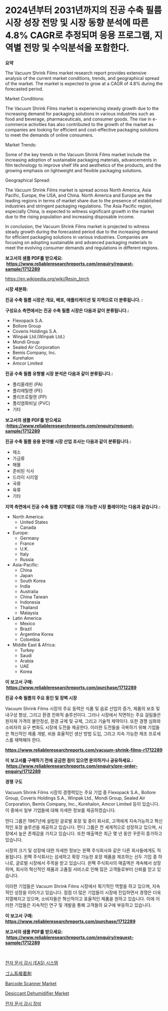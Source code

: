 <p><h1>2024년부터 2031년까지의 진공 수축 필름 시장 성장 전망 및 시장 동향 분석에 따른 4.8% CAGR로 추정되며 응용 프로그램, 지역별 전망 및 수익분석을 포함한다.</h1></p><p><strong>요약</strong></p>
<p><p>The Vacuum Shrink Films market research report provides extensive analysis of the current market conditions, trends, and geographical spread of the market. The market is expected to grow at a CAGR of 4.8% during the forecasted period.</p><p>Market Conditions:</p><p>The Vacuum Shrink Films market is experiencing steady growth due to the increasing demand for packaging solutions in various industries such as food and beverage, pharmaceuticals, and consumer goods. The rise in e-commerce activities has also contributed to the growth of the market as companies are looking for efficient and cost-effective packaging solutions to meet the demands of online consumers.</p><p>Market Trends:</p><p>Some of the key trends in the Vacuum Shrink Films market include the increasing adoption of sustainable packaging materials, advancements in film technology to improve shelf life and aesthetics of the products, and the growing emphasis on lightweight and flexible packaging solutions.</p><p>Geographical Spread:</p><p>The Vacuum Shrink Films market is spread across North America, Asia Pacific, Europe, the USA, and China. North America and Europe are the leading regions in terms of market share due to the presence of established industries and stringent packaging regulations. The Asia Pacific region, especially China, is expected to witness significant growth in the market due to the rising population and increasing disposable income.</p><p>In conclusion, the Vacuum Shrink Films market is projected to witness steady growth during the forecasted period due to the increasing demand for efficient packaging solutions in various industries. Companies are focusing on adopting sustainable and advanced packaging materials to meet the evolving consumer demands and regulations in different regions.</p></p>
<p><strong>보고서의 샘플 PDF를 받으세요: &nbsp;<a href="https://www.reliableresearchreports.com/enquiry/request-sample/1712289">https://www.reliableresearchreports.com/enquiry/request-sample/1712289</a></strong></p>
<p><a href="https://en.wikipedia.org/wiki/Resin_birch">https://en.wikipedia.org/wiki/Resin_birch</a></p>
<p><strong>시장 세분화:</strong></p>
<p><strong> 진공 수축 필름 시장은 개요, 배포, 애플리케이션 및 지역으로 더 분류됩니다. :</strong></p>
<p><strong>구성요소 측면에서는 진공 수축 필름 시장은 다음과 같이 분류됩니다.:</strong></p>
<p><ul><li>Flexopack S.A.</li><li>Bollore Group</li><li>Coveris Holdings S.A.</li><li>Winpak Ltd.(Winpak Ltd.)</li><li>Mondi Group</li><li>Sealed Air Corporation</li><li>Bemis Company, Inc.</li><li>Kurehalon</li><li>Amcor Limited</li></ul></p>
<p><strong> 진공 수축 필름 유형별 시장 분석은 다음과 같이 분류됩니다.:</strong></p>
<p><ul><li>폴리올레핀 (PA)</li><li>폴리에틸렌 (PE)</li><li>폴리프로필렌 (PP)</li><li>폴리염화비닐 (PVC)</li><li>기타</li></ul></p>
<p><strong>보고서의 샘플 PDF를 받으세요 :<a href="https://www.reliableresearchreports.com/enquiry/request-sample/1712289">https://www.reliableresearchreports.com/enquiry/request-sample/1712289</a></strong></p>
<p><strong> 진공 수축 필름 응용 분야별 시장 산업 조사는 다음과 같이 분류됩니다.:</strong></p>
<p><ul><li>채소</li><li>가금류</li><li>해물</li><li>준비된 식사</li><li>드라이 시리얼</li><li>곡류</li><li>육류</li><li>기타</li></ul></p>
<p><strong>지역 측면에서 진공 수축 필름 지역별로 이용 가능한 시장 플레이어는 다음과 같습니다.:</strong></p>
<p><ul>
    <li>
        North America:
        <ul>
            <li>United States</li>
            <li>Canada</li>
        </ul>
    </li>
    <li>
        Europe:
        <ul>
            <li>Germany</li>
            <li>France</li>
            <li>U.K.</li>
            <li>Italy</li>
            <li>Russia</li>
        </ul>
    </li>
    <li>
        Asia-Pacific:
        <ul>
            <li>China</li>
            <li>Japan</li>
            <li>South Korea</li>
            <li>India</li>
            <li>Australia</li>
            <li>China Taiwan</li>
            <li>Indonesia</li>
            <li>Thailand</li>
            <li>Malaysia</li>
        </ul>
    </li>
    <li>
        Latin America:
        <ul>
            <li>Mexico</li>
            <li>Brazil</li>
            <li>Argentina Korea</li>
            <li>Colombia</li>
        </ul>
    </li>
    <li>
        Middle East & Africa:
        <ul>
            <li>Turkey</li>
            <li>Saudi</li>
            <li>Arabia</li>
            <li>UAE</li>
            <li>Korea</li>
        </ul>
    </li>
    </ul></p>
<p><strong>이 보고서 구매: &nbsp;<a href="https://www.reliableresearchreports.com/purchase/1712289">https://www.reliableresearchreports.com/purchase/1712289</a></strong></p>
<p><strong>진공 수축 필름의 주요 동인 및 장벽 시장</strong></p>
<p><p>Vacuum Shrink Films 시장의 주요 동력은 식품 및 음료 산업의 증가, 제품의 보호 및 내구성 향상, 그리고 환경 친화적 솔루션이다. 그러나 시장에서 직면하는 주요 걸림돌은 원자재 가격의 불안정성, 환경 규제 및 규제, 그리고 기술적 제약이다. 또한 경쟁 심화와 소비자의 요구 변화도 시장에 도전을 제공한다. 이러한 도전들을 극복하기 위해 기업들은 혁신적인 제품 개발, 비용 효율적인 생산 방법 도입, 그리고 지속 가능한 제조 프로세스를 채택해야 한다.</p></p>
<p><strong><a href="https://www.reliableresearchreports.com/vacuum-shrink-films-r1712289">https://www.reliableresearchreports.com/vacuum-shrink-films-r1712289</a></strong></p>
<p><strong>이 보고서를 구매하기 전에 궁금한 점이 있으면 문의하거나 공유하세요.: &nbsp;<a href="https://www.reliableresearchreports.com/enquiry/pre-order-enquiry/1712289">https://www.reliableresearchreports.com/enquiry/pre-order-enquiry/1712289</a></strong></p>
<p><strong>경쟁 구도</strong></p>
<p><p>Vacuum Shrink Films 시장의 경쟁력있는 주요 기업 중 Flexopack S.A., Bollore Group, Coveris Holdings S.A., Winpak Ltd., Mondi Group, Sealed Air Corporation, Bemis Company, Inc., Kurehalon, Amcor Limited 등이 있습니다. 이 중에서 일부 기업들에 대해 자세한 정보를 제공하겠습니다.</p><p>먼디 그룹은 1967년에 설립된 글로벌 포장 및 종이 회사로, 고객에게 지속가능하고 혁신적인 포장 솔루션을 제공하고 있습니다. 먼디 그룹은 전 세계적으로 성장하고 있으며, 시장에서 높은 존재감을 가지고 있습니다. 또한 매출액은 최근 몇 년 동안 꾸준히 증가하고 있습니다.</p><p>시장의 크기 및 성장에 대한 자세한 정보는 윈팩 주식회사와 같은 다른 회사들에게도 적용됩니다. 윈팩 주식회사는 섬세하고 확장 가능한 포장 제품을 제조하는 선두 기업 중 하나로, 글로벌 시장에서 주목을 받고 있습니다. 윈팩 주식회사의 매출액은 계속해서 성장하며, 회사의 혁신적인 제품과 고품질 서비스로 인해 많은 고객들로부터 신뢰를 얻고 있습니다.</p><p>이러한 기업들은 Vacuum Shrink Films 시장에서 획기적인 역할을 하고 있으며, 지속적인 성장을 이어가고 있습니다. 점점 더 많은 기업들이 시장에 진입하면서 경쟁은 더욱 치열해지고 있으며, 소비자들은 혁신적이고 효율적인 제품을 원하고 있습니다. 이에 이러한 기업들은 지속적인 연구 및 개발을 통해 고객들의 요구에 부응하고 있습니다.</p></p>
<p><strong>이 보고서 구매: &nbsp; <a href="https://www.reliableresearchreports.com/purchase/1712289">https://www.reliableresearchreports.com/purchase/1712289</a></strong></p>
<p><strong>보고서의 샘플 PDF를 받으세요: &nbsp;<a href="https://www.reliableresearchreports.com/enquiry/request-sample/1712289">https://www.reliableresearchreports.com/enquiry/request-sample/1712289</a></strong><strong></strong></p>
<p>&nbsp;</p>
<p><p><a href="https://github.com/mdmazharulnwr786/Market-Research-Report-List-1/blob/main/9102166168065.md">전자 문서 감시 (EAS) 시스템</a></p><p><a href="https://github.com/roulaayoub-saad/Market-Research-Report-List-2/blob/main/6376770156818.md">ゴム系接着剤</a></p><p><a href="https://github.com/gracielawharr/Market-Research-Report-List-1/blob/main/barcode-scanner-market.md">Barcode Scanner Market</a></p><p><a href="https://github.com/edytherolanlouisejk1miz0wig/Market-Research-Report-List-3/blob/main/desiccant-dehumidifier-market.md">Desiccant Dehumidifier Market</a></p><p><a href="https://github.com/berlianaparadilla48/Market-Research-Report-List-1/blob/main/3244725168064.md">전자 문서 감시 장비</a></p></p>